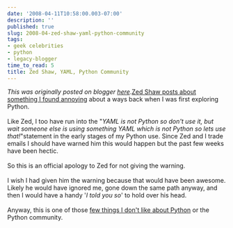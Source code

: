 ```yaml
---
date: '2008-04-11T10:58:00.003-07:00'
description: ''
published: true
slug: 2008-04-zed-shaw-yaml-python-community
tags:
- geek celebrities
- python
- legacy-blogger
time_to_read: 5
title: Zed Shaw, YAML, Python Community
---
```


*This was originally posted on blogger [here](https://pydanny.blogspot.com/2008/04/zed-shaw-yaml-python-community.html)*.<a href="http://www.zedshaw.com/blog/2008-04-09.html">Zed Shaw posts about something I found annoying</a> about a ways back when I was first exploring Python.<br /><br />Like Zed,  I too have run into the "<span style="font-style: italic;">YAML is not Python so don't use it, but wait someone else is using something YAML which is not Python so lets use that!</span>"statement in the early stages of my Python use.  Since Zed and I trade emails I should have warned him this would happen but the past few weeks have been hectic.<br /><br />So this is an official apology to Zed for not giving the warning. <br /><br />I wish I had given him the warning because that would have been awesome.  Likely he would have ignored me, gone down the same path anyway, and then I would have a handy '<span style="font-style: italic;">I told you so</span>' to hold over his head.<br /><br />Anyway, this is one of those <a href="http://pydanny.blogspot.com/2007/07/lambdas-no-more.html">few things I don't like about Python</a> or the Python community.